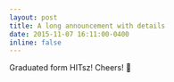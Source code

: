 ```yaml
---
layout: post
title: A long announcement with details
date: 2015-11-07 16:11:00-0400
inline: false
---
```


Graduated form HITsz! Cheers! 🥂
